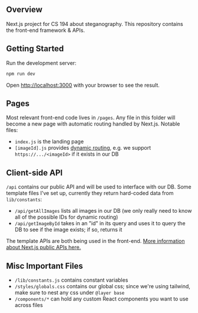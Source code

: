 ## Overview
Next.js project for CS 194 about steganography. This repository contains the front-end framework & APIs.

## Getting Started

Run the development server:

```bash
npm run dev
```

Open [http://localhost:3000](http://localhost:3000) with your browser to see the result.

## Pages

Most relevant front-end code lives in `/pages`. Any file in this folder will become a new page with automatic routing handled by Next.js. Notable files:
- `index.js` is the landing page
- `[imageId].js` provides [dynamic routing](https://nextjs.org/docs/pages/building-your-application/routing/dynamic-routes), e.g. we support `https://.../<imageId>` if it exists in our DB

## Client-side API
`/api` contains our public API and will be used to interface with our DB. Some template files I've set up, currently they return hard-coded data from `lib/constants`:
- `/api/getAllImages` lists all images in our DB (we only really need to know all of the possible IDs for dynamic routing)
- `/api/getImageById` takes in an "id" in its query and uses it to query the DB to see if the image exists; if so, returns it

The template APIs are both being used in the front-end. [More information about Next.js public APIs here.](https://nextjs.org/docs/pages/building-your-application/routing/api-routes)

## Misc Important Files
- `/lib/constants.js` contains constant variables
- `/styles/globals.css` contains our global css; since we're using tailwind, make sure to nest any css under `@layer base`
- `/components/*` can hold any custom React components you want to use across files